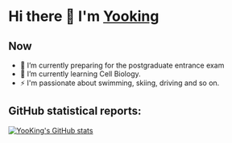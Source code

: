 # Hi there 👋 I'm [Yooking](http://yooking.github.io/)

## Now
- 🔭 I’m currently preparing for the postgraduate entrance exam
- 🌱 I’m currently learning Cell Biology.
- ⚡ I'm passionate about swimming, skiing, driving and so on.

## GitHub statistical reports:  

<p align="center">
  
[![YooKing's GitHub stats](https://github-readme-stats.vercel.app/api?username=YooKing)](https://github.com/YooKing/YooKing)

